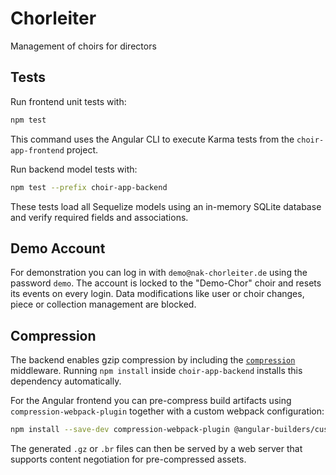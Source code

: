 # Chorleiter

Management of choirs for directors

## Tests

Run frontend unit tests with:

```bash
npm test
```

This command uses the Angular CLI to execute Karma tests from the `choir-app-frontend` project.

Run backend model tests with:

```bash
npm test --prefix choir-app-backend
```

These tests load all Sequelize models using an in-memory SQLite database and
verify required fields and associations.

## Demo Account

For demonstration you can log in with `demo@nak-chorleiter.de` using the password `demo`.
The account is locked to the "Demo-Chor" choir and resets its events on every login.
Data modifications like user or choir changes, piece or collection management are blocked.

## Compression

The backend enables gzip compression by including the
[`compression`](https://www.npmjs.com/package/compression) middleware. Running
`npm install` inside `choir-app-backend` installs this dependency automatically.

For the Angular frontend you can pre-compress build artifacts using
`compression-webpack-plugin` together with a custom webpack configuration:

```bash
npm install --save-dev compression-webpack-plugin @angular-builders/custom-webpack
```

The generated `.gz` or `.br` files can then be served by a web server that
supports content negotiation for pre-compressed assets.
